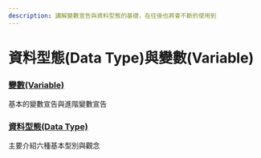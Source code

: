 ```yaml
---
description: 講解變數宣告與資料型態的基礎，在往後也將會不斷的使用到
---
```


# 資料型態(Data Type)與變數(Variable)

### [變數(Variable)](bian-shu-variable.md)

基本的變數宣告與進階變數宣告

### [資料型態(Data Type)](zi-liao-xing-tai-data-type.md)

主要介紹六種基本型別與觀念
